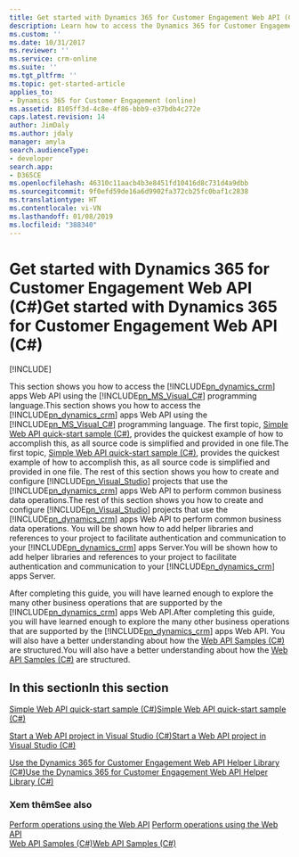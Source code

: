 ```yaml
---
title: Get started with Dynamics 365 for Customer Engagement Web API (C#) (Developer Guide for Dynamics 365 for Customer Engagement)| MicrosoftDocs
description: Learn how to access the Dynamics 365 for Customer Engagement Web API using the Microsoft Visual C# programming language
ms.custom: ''
ms.date: 10/31/2017
ms.reviewer: ''
ms.service: crm-online
ms.suite: ''
ms.tgt_pltfrm: ''
ms.topic: get-started-article
applies_to:
- Dynamics 365 for Customer Engagement (online)
ms.assetid: 8105ff3d-4c8e-4f86-bbb9-e37bdb4c272e
caps.latest.revision: 14
author: JimDaly
ms.author: jdaly
manager: amyla
search.audienceType:
- developer
search.app:
- D365CE
ms.openlocfilehash: 46310c11aacb4b3e8451fd10416d8c731d4a9dbb
ms.sourcegitcommit: 9f0efd59de16a6d9902fa372cb25fc0baf1c2838
ms.translationtype: HT
ms.contentlocale: vi-VN
ms.lasthandoff: 01/08/2019
ms.locfileid: "388340"
---
```

# <a name="get-started-with-dynamics-365-for-customer-engagement-web-api-c"></a><span data-ttu-id="80dab-103">Get started with Dynamics 365 for Customer Engagement Web API (C#)</span><span class="sxs-lookup"><span data-stu-id="80dab-103">Get started with Dynamics 365 for Customer Engagement Web API (C#)</span></span>

[!INCLUDE[](../../includes/cc_applies_to_update_9_0_0.md)]

<span data-ttu-id="80dab-104">This section shows you how to access the [!INCLUDE[pn_dynamics_crm](../../includes/pn-dynamics-crm.md)] apps Web API using the [!INCLUDE[pn_MS_Visual_C#](../../includes/pn-ms-visual-csharp.md)] programming language.</span><span class="sxs-lookup"><span data-stu-id="80dab-104">This section shows you how to access the [!INCLUDE[pn_dynamics_crm](../../includes/pn-dynamics-crm.md)] apps Web API using the [!INCLUDE[pn_MS_Visual_C#](../../includes/pn-ms-visual-csharp.md)] programming language.</span></span> <span data-ttu-id="80dab-105">The first topic, [Simple Web API quick-start sample (C#)](simple-web-api-quick-start-sample-csharp.md), provides the quickest example of how to accomplish this, as all source code is simplified and provided in one file.</span><span class="sxs-lookup"><span data-stu-id="80dab-105">The first topic, [Simple Web API quick-start sample (C#)](simple-web-api-quick-start-sample-csharp.md), provides the quickest example of how to accomplish this, as all source code is simplified and provided in one file.</span></span> <span data-ttu-id="80dab-106">The rest of this section shows you how to create and configure [!INCLUDE[pn_Visual_Studio](../../includes/pn-visual-studio.md)] projects that use the [!INCLUDE[pn_dynamics_crm](../../includes/pn-dynamics-crm.md)] apps Web API to perform common business data operations.</span><span class="sxs-lookup"><span data-stu-id="80dab-106">The rest of this section shows you how to create and configure [!INCLUDE[pn_Visual_Studio](../../includes/pn-visual-studio.md)] projects that use the [!INCLUDE[pn_dynamics_crm](../../includes/pn-dynamics-crm.md)] apps Web API to perform common business data operations.</span></span> <span data-ttu-id="80dab-107">You will be shown how to add helper libraries and references to your project to facilitate authentication and communication to your [!INCLUDE[pn_dynamics_crm](../../includes/pn-dynamics-crm.md)] apps Server.</span><span class="sxs-lookup"><span data-stu-id="80dab-107">You will be shown how to add helper libraries and references to your project to facilitate authentication and communication to your [!INCLUDE[pn_dynamics_crm](../../includes/pn-dynamics-crm.md)] apps Server.</span></span>  
  
 <span data-ttu-id="80dab-108">After completing this guide, you will have learned enough to explore the many other business operations that are supported by the [!INCLUDE[pn_dynamics_crm](../../includes/pn-dynamics-crm.md)] apps Web API.</span><span class="sxs-lookup"><span data-stu-id="80dab-108">After completing this guide, you will have learned enough to explore the many other business operations that are supported by the [!INCLUDE[pn_dynamics_crm](../../includes/pn-dynamics-crm.md)] apps Web API.</span></span>   <span data-ttu-id="80dab-109">You will also have a better understanding about how the [Web API Samples (C#)](web-api-samples-csharp.md) are structured.</span><span class="sxs-lookup"><span data-stu-id="80dab-109">You will also have a better understanding about how the [Web API Samples (C#)](web-api-samples-csharp.md) are structured.</span></span>  
  
## <a name="in-this-section"></a><span data-ttu-id="80dab-110">In this section</span><span class="sxs-lookup"><span data-stu-id="80dab-110">In this section</span></span>  
 [<span data-ttu-id="80dab-111">Simple Web API quick-start sample (C#)</span><span class="sxs-lookup"><span data-stu-id="80dab-111">Simple Web API quick-start sample (C#)</span></span>](simple-web-api-quick-start-sample-csharp.md)  
  
 [<span data-ttu-id="80dab-112">Start a Web API project in Visual Studio (C#)</span><span class="sxs-lookup"><span data-stu-id="80dab-112">Start a Web API project in Visual Studio (C#)</span></span>](start-web-api-project-visual-studio-csharp.md)  
  
 [<span data-ttu-id="80dab-113">Use the Dynamics 365 for Customer Engagement Web API Helper Library (C#)</span><span class="sxs-lookup"><span data-stu-id="80dab-113">Use the Dynamics 365 for Customer Engagement Web API Helper Library (C#)</span></span>](use-microsoft-dynamics-365-web-api-helper-library-csharp.md)  
  
### <a name="see-also"></a><span data-ttu-id="80dab-114">Xem thêm</span><span class="sxs-lookup"><span data-stu-id="80dab-114">See also</span></span>  
 <span data-ttu-id="80dab-115">[Perform operations using the Web API](perform-operations-web-api.md) </span><span class="sxs-lookup"><span data-stu-id="80dab-115">[Perform operations using the Web API](perform-operations-web-api.md) </span></span>  
 [<span data-ttu-id="80dab-116">Web API Samples (C#)</span><span class="sxs-lookup"><span data-stu-id="80dab-116">Web API Samples (C#)</span></span>](web-api-samples-csharp.md)
